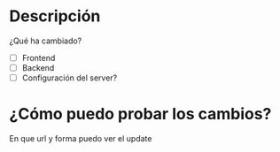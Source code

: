 # Descripción

¿Qué ha cambiado?

- [ ] Frontend
- [ ] Backend
- [ ] Configuración del server?

# ¿Cómo puedo probar los cambios?
En que url y forma puedo ver el update 
